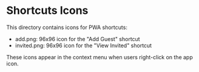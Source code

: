 # Shortcuts Icons

This directory contains icons for PWA shortcuts:

- add.png: 96x96 icon for the "Add Guest" shortcut
- invited.png: 96x96 icon for the "View Invited" shortcut

These icons appear in the context menu when users right-click on the app icon.
